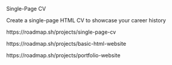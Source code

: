 Single-Page CV

Create a single-page HTML CV to showcase your career history

<p>https://roadmap.sh/projects/single-page-cv</p>

<p>https://roadmap.sh/projects/basic-html-website</p>

<p>https://roadmap.sh/projects/portfolio-website</p>
